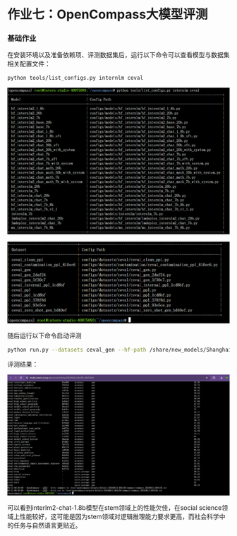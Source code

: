 # 作业七：OpenCompass大模型评测

### 基础作业

在安装环境以及准备依赖项、评测数据集后，运行以下命令可以查看模型与数据集相关配置文件：

```bash
python tools/list_configs.py internlm ceval
```

![alt text](imgs/模型相关配置.png)

![alt text](imgs/数据集相关配置.png)

随后运行以下命令启动评测

```bash
python run.py --datasets ceval_gen --hf-path /share/new_models/Shanghai_AI_Laboratory/internlm2-chat-1_8b --tokenizer-path /share/new_models/Shanghai_AI_Laboratory/internlm2-chat-1_8b --tokenizer-kwargs padding_side='left' truncation='left' trust_remote_code=True --model-kwargs trust_remote_code=True device_map='auto' --max-seq-len 1024 --max-out-len 16 --batch-size 2 --num-gpus 1 --debug
```

评测结果：

![alt text](imgs/评测结果.png)

可以看到interlm2-chat-1.8b模型在stem领域上的性能欠佳，在social science领域上性能较好，这可能是因为stem领域对逻辑推理能力要求更高，而社会科学中的任务与自然语言更贴近。